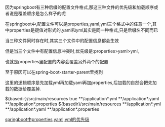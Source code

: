 因为springboot有三种后缀的配置文件格式,那这三种文件的优先级和加载顺序或者说是覆盖顺序是怎么样子的呢

在springboot中,配置文件可以是properties,yaml,yml三个格式中的任意一个,其中properties是键值对形式的,yaml和yml其实是同一种格式,只是后缀名不同而已


当三种文件同时存在时,其实三个文件中的配置信息都会生效

但是当三个文件中有配置信息冲突时,优先级是:properties>yaml>yml,

也就是properties里配置的内容会覆盖另外两个的配置


至于原因可以在spring-boot-starter-parent里找到

这里的逻辑顺序是先加载yml再加载yaml再加properties,后加载的自然会把先加载的数据给覆盖掉.

<resources>
  <resource>
    <directory>${basedir}/src/main/resources</directory>
    <filtering>true</filtering>
    <includes>
      <include>**/application*.yml</include>
      <include>**/application*.yaml</include>
      <include>**/application*.properties</include>
    </includes>
  </resource>
  <resource>
    <directory>${basedir}/src/main/resources</directory>
    <excludes>
      <exclude>**/application*.yml</exclude>
      <exclude>**/application*.yaml</exclude>
      <exclude>**/application*.properties</exclude>
    </excludes>
  </resource>
</resources>




[springboot中properties,yaml,yml的优先级](https://jingyan.baidu.com/article/5bbb5a1bbda69413eaa17967.html)  




